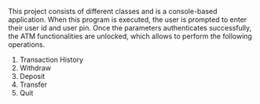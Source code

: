 This project consists of different classes and is a console-based application. When this program is executed, the user is prompted to enter their user id and user pin. Once the parameters authenticates successfully, the ATM functionalities are unlocked, which allows to perform the following operations.
1. Transaction History
2. Withdraw
3. Deposit
4. Transfer
5. Quit
